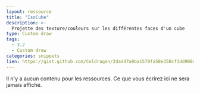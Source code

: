 ```yaml
---
layout: ressource
title: "IsoCube"
description: >-
  Projette des texture/couleurs sur les différentes faces d'un cube
type: Custom draw
tags:
  - 3.2
  - Custom draw
categories: snippets
lien: https://gist.github.com/Coldragon/2dad47a9ba1570fa58e350cf3dd908d1
---
```


Il n'y a aucun contenu pour les ressources.
Ce que vous écrirez ici ne sera jamais affiché.
